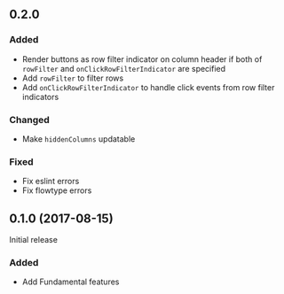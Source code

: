 ## 0.2.0

### Added

- Render buttons as row filter indicator on column header if both of `rowFilter` and `onClickRowFilterIndicator` are specified
- Add `rowFilter` to filter rows
- Add `onClickRowFilterIndicator` to handle click events from row filter indicators

### Changed

- Make `hiddenColumns` updatable

### Fixed

- Fix eslint errors
- Fix flowtype errors

## 0.1.0 (2017-08-15)

Initial release

### Added

- Add Fundamental features
